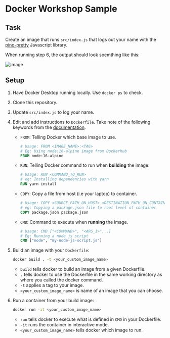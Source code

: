 # Docker Workshop Sample

## Task

Create an image that runs `src/index.js` that logs out your name with the [pino-pretty](https://github.com/pinojs/pino-pretty) Javascript library.

When running step 6, the output should look soemthing like this:

![image](https://user-images.githubusercontent.com/37989130/155078710-56006534-92ce-4d5e-b144-6f41a6b7fdde.png)

## Setup

1. Have Docker Desktop running locally. Use `docker ps` to check.

2. Clone this repository.

3. Update `src/index.js` to log your name.

4. Edit and add instructions to `Dockerfile`. Take note of the following keywords from the [documentation](https://docs.docker.com/engine/reference/builder/).
    - `FROM`: Telling Docker which base image to use.
    
        ```Dockerfile
        # Usage: FROM <IMAGE_NAME>:<TAG>
        # Eg: Using node:16-alpine image from Dockerhub
        FROM node:16-alpine
        ```
    - `RUN`: Telling Docker command to run when **building** the image.
    
        ```Dockerfile
        # Usage: RUN <COMMAND_TO_RUN>
        # eg: Installing dependencies with yarn
        RUN yarn install
        ```
    - `COPY`: Copy a file from host (i.e your laptop) to container.
    
        ```Dockerfile
        # Usage: COPY <SOURCE_PATH_ON_HOST> <DESTINATION_PATH_ON_CONTAINER>
        # eg: Copying a package.json file to root level of container
        COPY package.json package.json
        ```
    - `CMD`: Command to execute when **running** the image.
    
        ```Dockerfile
        # Usage: CMD ["<COMMAND>", "<ARG_1>"...]
        # Eg: Running a node js script
        CMD ["node", "my-node-js-script.js"]
        ```

5. Build an image with your `Dockerfile`:
  
    ```bash
    docker build . -t <your_custom_image_name>
    ```
    
    - `build` tells docker to build an image from a given Dockerfile.
    - `.` tells docker to use the Dockerfile in the same working directory as where you called the docker command.
    - `-t` applies a tag to your image.
    - `<your_custom_image_name>` is name of an image that you can choose.

6. Run a container from your build image:

    ```bash
    docker run -it <your_custom_image_name>
    ```
    
    - `run` tells docker to execute what is defined in `CMD` in your Dockerfile.
    - `-it` runs the container in interactive mode.
    - `<your_custom_image_name>` tells docker which image to run.
